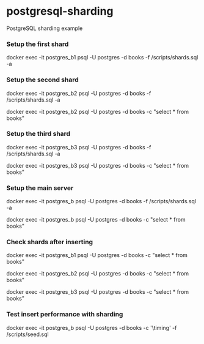 # postgresql-sharding
PostgreSQL sharding example

### Setup the first shard

docker exec -it postgres_b1 psql -U postgres -d books -f /scripts/shards.sql -a


### Setup the second shard

docker exec -it postgres_b2 psql -U postgres -d books -f /scripts/shards.sql -a

docker exec -it postgres_b2 psql -U postgres -d books -c "select * from books"

### Setup the third shard

docker exec -it postgres_b3 psql -U postgres -d books -f /scripts/shards.sql -a

docker exec -it postgres_b3 psql -U postgres -d books -c "select * from books"

### Setup the main server

docker exec -it postgres_b psql -U postgres -d books -f /scripts/shards.sql -a

docker exec -it postgres_b psql -U postgres -d books -c "select * from books"

### Check shards after inserting

docker exec -it postgres_b1 psql -U postgres -d books -c "select * from books"

docker exec -it postgres_b2 psql -U postgres -d books -c "select * from books"

docker exec -it postgres_b3 psql -U postgres -d books -c "select * from books"

### Test insert performance with sharding

docker exec -it postgres_b psql -U postgres -d books -c '\timing' -f /scripts/seed.sql
